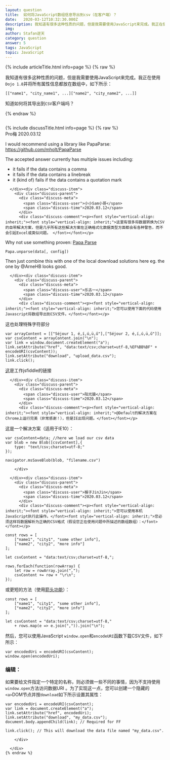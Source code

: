 ```yaml
---
layout: question
title:  如何将JavaScript数组信息导出到csv（在客户端）？
date:   2020-03-12T10:32:30.000Z
description: 我知道有很多这种性质的问题，但是我需要使用JavaScript来完成。我正在使用Dojo 1.8并将所有属性信息都放在数组中，如下所示：\[\["name...
img: 
author: Stafan逆天
category: question
answer: 5
tags: JavaScript
topic: JavaScript
---
```

<div class="article-root">
  <div class="article">
    {% include articleTitle.html info=page %}
    {% raw %}
    <div class="article-content"><p><font style="vertical-align: inherit;"><font style="vertical-align: inherit;">我知道有很多这种性质的问题，但是我需要使用JavaScript来完成。</font><font style="vertical-align: inherit;">我正在使用</font></font><code>Dojo 1.8</code><font style="vertical-align: inherit;"><font style="vertical-align: inherit;">并将所有属性信息都放在数组中，如下所示：</font></font></p>

<pre><code>[["name1", "city_name1", ...]["name2", "city_name2", ...]]
</code></pre>

<p><font style="vertical-align: inherit;"><font style="vertical-align: inherit;">知道如何将其导出到</font></font><code>CSV</code><font style="vertical-align: inherit;"><font style="vertical-align: inherit;">客户端吗？</font></font></p></div>
    {% endraw %}
  </div>
  <p style="height: 0;width:0;overflow: hidden;"> 第1284篇《如何将JavaScript数组信息导出到csv（在客户端）？》来自Winter(https://github.com/aiyld/aiyld.github.io)的站点</p>
  <div class="discuss-wrapper">
    {% include discussTitle.html info=page %}
    {% raw %}
    <div class="discuss-item">
        <div class="discuss-parent">
          <div class="discuss-meta">
            <span class="discuss-user">Pro梅</span>
            <span class="discuss-time">2020.03.12</span>
          </div>
          <div class="discuss-comment"><p>I would recommend using a library like PapaParse:
<a href="https://github.com/mholt/PapaParse" rel="nofollow noreferrer">https://github.com/mholt/PapaParse</a></p>

<p>The accepted answer currently has multiple issues including:</p>

<ul>
<li>it fails if the data contains a comma</li>
<li>it fails if the data contains a linebreak</li>
<li>it (kind of) fails if the data contains a quotation mark</li>
</ul></div>
        </div>
        
      </div><div class="discuss-item">
        <div class="discuss-parent">
          <div class="discuss-meta">
            <span class="discuss-user">小小Sam小哥</span>
            <span class="discuss-time">2020.03.12</span>
          </div>
          <div class="discuss-comment"><p><font style="vertical-align: inherit;"><font style="vertical-align: inherit;">这里有很多将数据转换为CSV的自带解决方案，但是几乎所有这些解决方案在正确格式化数据类型方面都会有各种警告，而不会引起Excel或类似问题。 </font></font></p>

<p>Why not use something proven: <a href="http://papaparse.com/docs#json-to-csv" rel="noreferrer">Papa Parse</a></p>

<pre><code>Papa.unparse(data[, config])
</code></pre>

<p>Then just combine this with one of the local download solutions here eg. the one by @ArneHB looks good.</p></div>
        </div>
        
      </div><div class="discuss-item">
        <div class="discuss-parent">
          <div class="discuss-meta">
            <span class="discuss-user">乐古一</span>
            <span class="discuss-time">2020.03.12</span>
          </div>
          <div class="discuss-comment"><p><font style="vertical-align: inherit;"><font style="vertical-align: inherit;">您可以使用下面的代码使用Javascript将数组导出到CSV文件。</font></font></p>

<p><font style="vertical-align: inherit;"><font style="vertical-align: inherit;">这也处理特殊字符部分</font></font></p>

<pre><code>var arrayContent = [["Séjour 1, é,í,ú,ü,ű"],["Séjour 2, é,í,ú,ü,ű"]];<font></font>
var csvContent = arrayContent.join("\n");<font></font>
var link = window.document.createElement("a");<font></font>
link.setAttribute("href", "data:text/csv;charset=utf-8,%EF%BB%BF" + encodeURI(csvContent));<font></font>
link.setAttribute("download", "upload_data.csv");<font></font>
link.click(); <font></font>
</code></pre>

<p><a href="https://jsfiddle.net/vigneshvdm/02f6d4cL/" rel="noreferrer"><font style="vertical-align: inherit;"><font style="vertical-align: inherit;">这</font></font></a><font style="vertical-align: inherit;"><font style="vertical-align: inherit;">是工作jsfiddle的链接</font></font></p></div>
        </div>
        
      </div><div class="discuss-item">
        <div class="discuss-parent">
          <div class="discuss-meta">
            <span class="discuss-user">阳光猿</span>
            <span class="discuss-time">2020.03.12</span>
          </div>
          <div class="discuss-comment"><p><font style="vertical-align: inherit;"><font style="vertical-align: inherit;">@Default的解决方案在Chrome上运行完美（非常感谢！），但是IE出现问题。</font></font></p>

<p><font style="vertical-align: inherit;"><font style="vertical-align: inherit;">这是一个解决方案（适用于IE10）：</font></font></p>

<pre><code>var csvContent=data; //here we load our csv data <font></font>
var blob = new Blob([csvContent],{<font></font>
    type: "text/csv;charset=utf-8;"<font></font>
});<font></font>
<font></font>
navigator.msSaveBlob(blob, "filename.csv")<font></font>
</code></pre></div>
        </div>
        
      </div><div class="discuss-item">
        <div class="discuss-parent">
          <div class="discuss-meta">
            <span class="discuss-user">猴子JinJin</span>
            <span class="discuss-time">2020.03.12</span>
          </div>
          <div class="discuss-comment"><p><font style="vertical-align: inherit;"><font style="vertical-align: inherit;">您可以使用本机JavaScript执行此操作。</font><font style="vertical-align: inherit;">您必须这样将数据解析为正确的CSV格式（假设您正在使用问题中所描述的数组数组）：</font></font></p>

<pre><code>const rows = [<font></font>
    ["name1", "city1", "some other info"],<font></font>
    ["name2", "city2", "more info"]<font></font>
];<font></font>
<font></font>
let csvContent = "data:text/csv;charset=utf-8,";<font></font>
<font></font>
rows.forEach(function(rowArray) {<font></font>
    let row = rowArray.join(",");<font></font>
    csvContent += row + "\r\n";<font></font>
});<font></font>
</code></pre>

<p><font style="vertical-align: inherit;"><font style="vertical-align: inherit;">或更短的方法（使用</font></font><a href="https://developer.mozilla.org/en-US/docs/Web/JavaScript/Reference/Functions/Arrow_functions" rel="noreferrer"><font style="vertical-align: inherit;"><font style="vertical-align: inherit;">箭头功能</font></font></a><font style="vertical-align: inherit;"><font style="vertical-align: inherit;">）：</font></font></p>

<pre><code>const rows = [<font></font>
    ["name1", "city1", "some other info"],<font></font>
    ["name2", "city2", "more info"]<font></font>
];<font></font>
<font></font>
let csvContent = "data:text/csv;charset=utf-8," <font></font>
    + rows.map(e =&gt; e.join(",")).join("\n");<font></font>
</code></pre>

<p><font style="vertical-align: inherit;"><font style="vertical-align: inherit;">然后，您可以使用JavaScript </font></font><code>window.open</code><font style="vertical-align: inherit;"><font style="vertical-align: inherit;">和</font></font><code>encodeURI</code><font style="vertical-align: inherit;"><font style="vertical-align: inherit;">函数下载CSV文件，如下所示：</font></font></p>

<pre><code>var encodedUri = encodeURI(csvContent);<font></font>
window.open(encodedUri);<font></font>
</code></pre>

<p></p><h3><font style="vertical-align: inherit;"><font style="vertical-align: inherit;">编辑：</font></font></h3><font style="vertical-align: inherit;"><font style="vertical-align: inherit;">如果要给文件指定一个特定的名称，则必须做一些不同的事情，因为不支持使用</font></font><code>window.open</code><font style="vertical-align: inherit;"><font style="vertical-align: inherit;">方法</font><font style="vertical-align: inherit;">访问数据URI </font><font style="vertical-align: inherit;">。</font><font style="vertical-align: inherit;">为了实现这一点，您可以创建一个隐藏的</font></font><code>&lt;a&gt;</code><font style="vertical-align: inherit;"><font style="vertical-align: inherit;">DOM节点并按</font></font><code>download</code><font style="vertical-align: inherit;"><font style="vertical-align: inherit;">如下所示</font><font style="vertical-align: inherit;">设置其</font><font style="vertical-align: inherit;">属性：</font></font><p></p>

<pre><code>var encodedUri = encodeURI(csvContent);<font></font>
var link = document.createElement("a");<font></font>
link.setAttribute("href", encodedUri);<font></font>
link.setAttribute("download", "my_data.csv");<font></font>
document.body.appendChild(link); // Required for FF<font></font>
<font></font>
link.click(); // This will download the data file named "my_data.csv".<font></font>
</code></pre></div>
        </div>
        
      </div>
    {% endraw %}
  </div>
<div>
